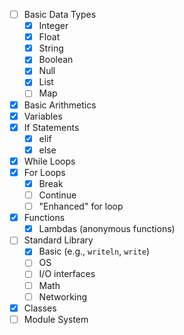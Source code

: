  - [ ] Basic Data Types
     - [x] Integer
     - [x] Float
     - [x] String
     - [x] Boolean
     - [x] Null
     - [x] List
     - [ ] Map
 - [x] Basic Arithmetics
 - [x] Variables
 - [x] If Statements
     - [x] elif
     - [x] else
 - [x] While Loops
 - [x] For Loops
     - [x] Break
     - [ ] Continue
     - [ ] "Enhanced" for loop
 - [x] Functions
     - [x] Lambdas (anonymous functions)
 - [ ] Standard Library
     - [x] Basic (e.g., `writeln`, `write`)
     - [ ] OS
     - [ ] I/O interfaces
     - [ ] Math
     - [ ] Networking
 - [x] Classes
 - [ ] Module System
